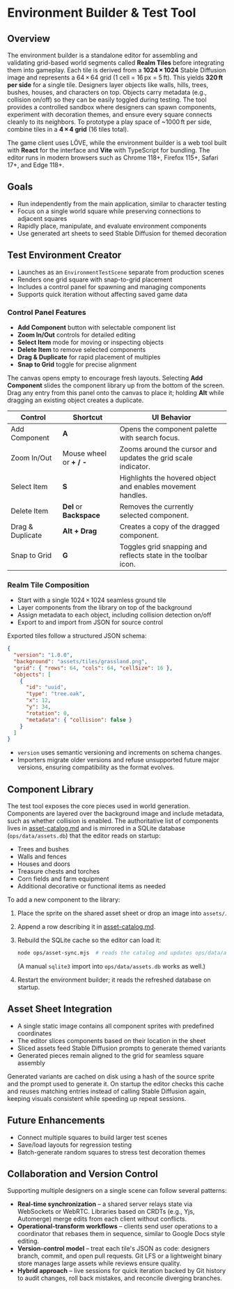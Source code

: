 # Environment Builder & Test Tool

## Overview
The environment builder is a standalone editor for assembling and validating
grid-based world segments called **Realm Tiles** before integrating them into
gameplay. Each tile is derived from a **1024 × 1024** Stable Diffusion image and
represents a 64 × 64 grid (1 cell = 16 px = 5 ft). This yields **320 ft per side**
for a single tile. Designers layer objects like walls, hills, trees, bushes,
houses, and characters on top. Objects carry metadata (e.g., collision on/off)
so they can be easily toggled during testing. The tool provides a controlled
sandbox where designers can spawn components, experiment with decoration themes,
and ensure every square connects cleanly to its neighbors. To prototype a play
space of ~1000 ft per side, combine tiles in a **4 × 4 grid** (16 tiles total).

The game client uses LÖVE, while the environment builder is a web tool built with **React** for the interface and **Vite** with TypeScript for bundling. The editor runs in modern browsers such as Chrome 118+, Firefox 115+, Safari 17+, and Edge 118+.

## Goals
- Run independently from the main application, similar to character testing
- Focus on a single world square while preserving connections to adjacent
  squares
- Rapidly place, manipulate, and evaluate environment components
- Use generated art sheets to seed Stable Diffusion for themed decoration

## Test Environment Creator
- Launches as an `EnvironmentTestScene` separate from production scenes
- Renders one grid square with snap-to-grid placement
- Includes a control panel for spawning and managing components
- Supports quick iteration without affecting saved game data

### Control Panel Features
- **Add Component** button with selectable component list
- **Zoom In/Out** controls for detailed editing
- **Select Item** mode for moving or inspecting objects
- **Delete Item** to remove selected components
- **Drag & Duplicate** for rapid placement of multiples
- **Snap to Grid** toggle for precise alignment

The canvas opens empty to encourage fresh layouts. Selecting **Add Component**
slides the component library up from the bottom of the screen. Drag any entry
from this panel onto the canvas to place it; holding **Alt** while dragging an
existing object creates a duplicate.

| Control | Shortcut | UI Behavior |
|---------|----------|-------------|
| Add Component | **A** | Opens the component palette with search focus. |
| Zoom In/Out | Mouse wheel or **+ / -** | Zooms around the cursor and updates the grid scale indicator. |
| Select Item | **S** | Highlights the hovered object and enables movement handles. |
| Delete Item | **Del** or **Backspace** | Removes the currently selected component. |
| Drag & Duplicate | **Alt + Drag** | Creates a copy of the dragged component. |
| Snap to Grid | **G** | Toggles grid snapping and reflects state in the toolbar icon. |

### Realm Tile Composition
- Start with a single 1024 × 1024 seamless ground tile
- Layer components from the library on top of the background
- Assign metadata to each object, including collision detection on/off
- Export to and import from JSON for source control

Exported tiles follow a structured JSON schema:

```json
{
  "version": "1.0.0",
  "background": "assets/tiles/grassland.png",
  "grid": { "rows": 64, "cols": 64, "cellSize": 16 },
  "objects": [
    {
      "id": "uuid",
      "type": "tree.oak",
      "x": 12,
      "y": 34,
      "rotation": 0,
      "metadata": { "collision": false }
    }
  ]
}
```

- `version` uses semantic versioning and increments on schema changes.
- Importers migrate older versions and refuse unsupported future major versions, ensuring compatibility as the format evolves.

## Component Library
The test tool exposes the core pieces used in world generation. Components are
layered over the background image and include metadata, such as whether
collision is enabled. The authoritative list of components lives in
[asset-catalog.md](asset-catalog.md) and is mirrored in a SQLite database
(`ops/data/assets.db`) that the editor reads on startup:
- Trees and bushes
- Walls and fences
- Houses and doors
- Treasure chests and torches
- Corn fields and farm equipment
- Additional decorative or functional items as needed

To add a new component to the library:

1. Place the sprite on the shared asset sheet or drop an image into `assets/`.
2. Append a row describing it in [asset-catalog.md](asset-catalog.md).
3. Rebuild the SQLite cache so the editor can load it:

   ```bash
   node ops/asset-sync.mjs  # reads the catalog and updates ops/data/assets.db
   ```

   (A manual `sqlite3` import into `ops/data/assets.db` works as well.)
4. Restart the environment builder; it reads the refreshed database on startup.

## Asset Sheet Integration
- A single static image contains all component sprites with predefined
  coordinates
- The editor slices components based on their location in the sheet
- Sliced assets feed Stable Diffusion prompts to generate themed variants
- Generated pieces remain aligned to the grid for seamless square assembly

Generated variants are cached on disk using a hash of the source sprite and the
prompt used to generate it. On startup the editor checks this cache and reuses
matching entries instead of calling Stable Diffusion again, keeping visuals
consistent while speeding up repeat sessions.

## Future Enhancements
- Connect multiple squares to build larger test scenes
- Save/load layouts for regression testing
- Batch-generate random squares to stress test decoration themes

## Collaboration and Version Control
Supporting multiple designers on a single scene can follow several patterns:

- **Real-time synchronization** – a shared server relays state via WebSockets or WebRTC. Libraries based on CRDTs (e.g., Yjs, Automerge) merge edits from each client without conflicts.
- **Operational-transform workflows** – clients send user operations to a coordinator that rebases them in sequence, similar to Google Docs style editing.
- **Version-control model** – treat each tile's JSON as code: designers branch, commit, and open pull requests. Git LFS or a lightweight binary store manages large assets while reviews ensure quality.
- **Hybrid approach** – live sessions for quick iteration backed by Git history to audit changes, roll back mistakes, and reconcile diverging branches.
